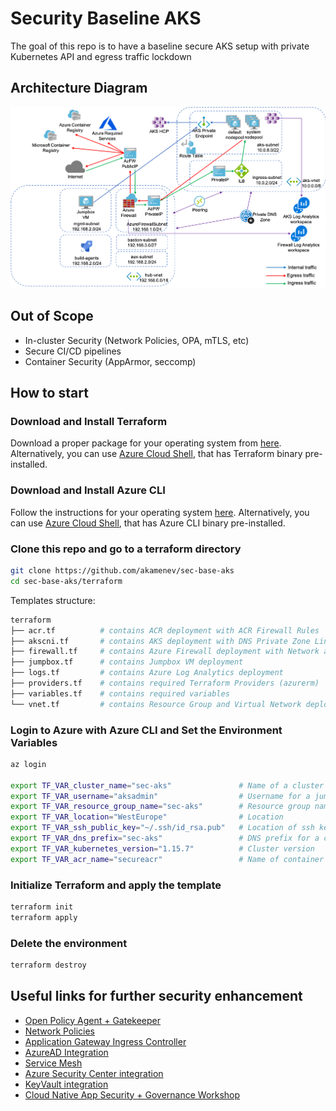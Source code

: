 # Security Baseline AKS
The goal of this repo is to have a baseline secure AKS setup with private Kubernetes API and egress traffic lockdown

## Architecture Diagram

![Architecture](images/aks-fw.png)

## Out of Scope
* In-cluster Security (Network Policies, OPA, mTLS, etc)
* Secure CI/CD pipelines
* Container Security (AppArmor, seccomp)

## How to start

### Download and Install Terraform
Download a proper package for your operating system from [here](https://www.terraform.io/downloads.html). Alternatively, you can use [Azure Cloud Shell](https://shell.azure.com/), that has Terraform binary pre-installed.

### Download and Install Azure CLI
Follow the instructions for your operating system [here](https://docs.microsoft.com/en-us/cli/azure/install-azure-cli?view=azure-cli-latest). Alternatively, you can use [Azure Cloud Shell](https://shell.azure.com/), that has Azure CLI binary pre-installed.

### Clone this repo and go to a terraform directory
```bash
git clone https://github.com/akamenev/sec-base-aks
cd sec-base-aks/terraform
```
Templates structure:
```bash
terraform
├── acr.tf          # contains ACR deployment with ACR Firewall Rules
├── akscni.tf       # contains AKS deployment with DNS Private Zone Link
├── firewall.tf     # contains Azure Firewall deployment with Network and Application rules and Route Table
├── jumpbox.tf      # contains Jumpbox VM deployment
├── logs.tf         # contains Azure Log Analytics deployment
├── providers.tf    # contains required Terraform Providers (azurerm)
├── variables.tf    # contains required variables
└── vnet.tf         # contains Resource Group and Virtual Network deployments
```


### Login to Azure with Azure CLI and Set the Environment Variables
```bash
az login

export TF_VAR_cluster_name="sec-aks"               # Name of a cluster
export TF_VAR_username="aksadmin"                  # Username for a jumpbox and cluster user
export TF_VAR_resource_group_name="sec-aks"        # Resource group name
export TF_VAR_location="WestEurope"                # Location 
export TF_VAR_ssh_public_key="~/.ssh/id_rsa.pub"   # Location of ssh key to use
export TF_VAR_dns_prefix="sec-aks"                 # DNS prefix for a cluster
export TF_VAR_kubernetes_version="1.15.7"          # Cluster version
export TF_VAR_acr_name="secureacr"                 # Name of container registry
```

### Initialize Terraform and apply the template
```bash
terraform init
terraform apply
```

### Delete the environment
```bash
terraform destroy
```
## Useful links for further security enhancement
* [Open Policy Agent + Gatekeeper](https://kubernetes.io/blog/2019/08/06/opa-gatekeeper-policy-and-governance-for-kubernetes/)
* [Network Policies](https://docs.microsoft.com/en-us/azure/aks/use-network-policies)
* [Application Gateway Ingress Controller](https://docs.microsoft.com/en-us/azure/application-gateway/ingress-controller-overview)
* [AzureAD Integration](https://docs.microsoft.com/en-us/azure/aks/azure-ad-v2)
* [Service Mesh](https://docs.microsoft.com/en-us/azure/aks/servicemesh-about)
* [Azure Security Center integration](https://docs.microsoft.com/en-us/azure/security-center/azure-kubernetes-service-integration)
* [KeyVault integration](https://github.com/Azure/kubernetes-keyvault-flexvol)
* [Cloud Native App Security + Governance Workshop](https://github.com/Azure/sg-aks-workshop)